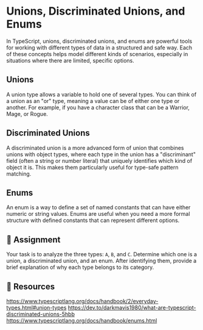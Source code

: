 # Unions, Discriminated Unions, and Enums

In TypeScript, unions, discriminated unions, and enums are powerful tools for working with different types of data in a structured and safe way. Each of these concepts helps model different kinds of scenarios, especially in situations where there are limited, specific options.

## Unions

A union type allows a variable to hold one of several types. You can think of a union as an "or" type, meaning a value can be of either one type or another. For example, if you have a character class that can be a Warrior, Mage, or Rogue.

## Discriminated Unions

A discriminated union is a more advanced form of union that combines unions with object types, where each type in the union has a "discriminant" field (often a string or number literal) that uniquely identifies which kind of object it is. This makes them particularly useful for type-safe pattern matching.

## Enums

An enum is a way to define a set of named constants that can have either numeric or string values. Enums are useful when you need a more formal structure with defined constants that can represent different options.

## 🎯 Assignment

Your task is to analyze the three types: `A`, `B`, and `C`. Determine which one is a union, a discriminated union, and an enum. After identifying them, provide a brief explanation of why each type belongs to its category.

## 🧩 Resources

https://www.typescriptlang.org/docs/handbook/2/everyday-types.html#union-types
https://dev.to/darkmavis1980/what-are-typescript-discriminated-unions-5hbb
https://www.typescriptlang.org/docs/handbook/enums.html